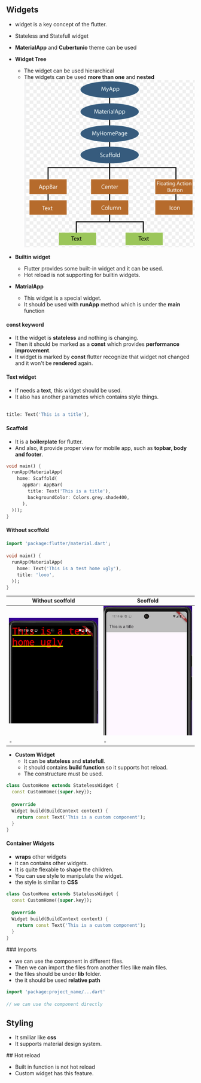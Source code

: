 ## Widgets

* widget is a key concept of the flutter.

* Stateless and Statefull widget

* **MaterialApp** and **Cubertunio** theme can be used 

* **Widget Tree**
    - The widget can be used hierarchical
    - The widgets can be used **more than one** and **nested**
![widget](./img/widget-tree.png)
* **Builtin widget**
    - Flutter provides some built-in widget and it can be used.
    - Hot reload is not supporting for builtin widgets.


* **MatrialApp**
    * This widget is a special widget.
    *  It should be used with **runApp** method which is under the **main** function

#### const keyword
* It the widget is **stateless** and nothing is changing.
* Then it should be marked as a **const** which provides **performance improvement**.
* It widget is marked by **const** flutter recognize that widget not changed and it won't be **rendered** again.


#### Text widget 
* If needs a **text**, this widget should be used.
* It also has another parametes which contains style things.

```dart

title: Text('This is a title'),

```

#### Scaffold
* It is a **boilerplate** for flutter.
* And also, it provide proper view for mobile app, such as **topbar, body and footer**.

```dart
void main() {
  runApp(MaterialApp(
    home: Scaffold(
      appBar: AppBar(
        title: Text('This is a title'),
        backgroundColor: Colors.grey.shade400,
      ),
  )));
}
```

#### Without scoffold
```dart
import 'package:flutter/material.dart';

void main() {
  runApp(MaterialApp(
    home: Text('This is a test home ugly'),
    title: 'looo',
  ));
}
```


| Without scoffold | Scoffold |
|-|-|
| ![](./img/without-scoffold.png) | ![](./img/with-scofflold.png) |
|-|-|

* **Custom Widget**
    - It can be **stateless** and **statefull**.
    - it should contains **build function** so it supports hot reload.
    - The constructure must be used.

```dart
class CustomHome extends StatelessWidget {
  const CustomHome({super.key});

  @override
  Widget build(BuildContext context) {
    return const Text('This is a custom component');
  }
}
```

#### Container Widgets
* **wraps** other widgets
* it can contains other widgets.
* It is quite flexable to shape the children.
* You can use style to manipulate the widget.
* the style is similar to **CSS**

```dart
class CustomHome extends StatelessWidget {
  const CustomHome({super.key});

  @override
  Widget build(BuildContext context) {
    return const Text('This is a custom component');
  }
}
```

### Imports
* we can use the component in different files.
* Then we can import the files from another files like main files.
* the files should be under **lib** folder.
* the it should be used **relative path**

```dart
import 'package:project_name/...dart' 

// we can use the component directly

```

## Styling
* It smiliar like **css**
* It supports material design system.

## Hot reload
* Built in function is not hot reload
* Custom widget has this feature.


